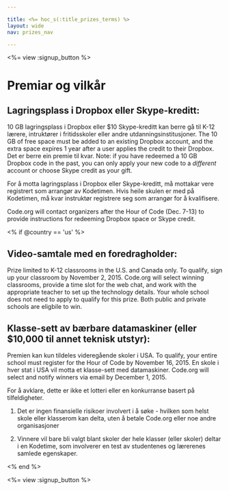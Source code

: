 ```yaml
---

title: <%= hoc_s(:title_prizes_terms) %>
layout: wide
nav: prizes_nav

---
```


<%= view :signup_button %>

# Premiar og vilkår

## Lagringsplass i Dropbox eller Skype-kreditt:

10 GB lagringsplass i Dropbox eller $10 Skype-kreditt kan berre gå til K-12 lærere, intruktører i fritidsskoler eller andre utdanningsinstitusjoner. The 10 GB of free space must be added to an existing Dropbox account, and the extra space expires 1 year after a user applies the credit to their Dropbox. Det er berre ein premie til kvar. Note: if you have redeemed a 10 GB Dropbox code in the past, you can only apply your new code to a *different* account or choose Skype credit as your gift.

For å motta lagringsplass i Dropbox eller Skype-kreditt, må mottakar vere registrert som arrangør av Kodetimen. Hvis heile skulen er med på Kodetimen, må kvar instruktør registrere seg som arrangør for å kvalifisere.

Code.org will contact organizers after the Hour of Code (Dec. 7-13) to provide instructions for redeeming Dropbox space or Skype credit.

<% if @country == 'us' %>

## Video-samtale med en foredragholder:

Prize limited to K-12 classrooms in the U.S. and Canada only. To qualify, sign up your classroom by November 2, 2015. Code.org will select winning classrooms, provide a time slot for the web chat, and work with the appropriate teacher to set up the technology details. Your whole school does not need to apply to qualify for this prize. Both public and private schools are eligbile to win.

## Klasse-sett av bærbare datamaskiner (eller $10,000 til annet teknisk utstyr):

Premien kan kun tildeles videregående skoler i USA. To qualify, your entire school must register for the Hour of Code by November 16, 2015. En skole i hver stat i USA vil motta et klasse-sett med datamaskiner. Code.org will select and notify winners via email by December 1, 2015.

For å avklare, dette er ikke et lotteri eller en konkurranse basert på tilfeldigheter.

1) Det er ingen finansielle risikoer involvert i å søke - hvilken som helst skole eller klasserom kan delta, uten å betale Code.org eller noe andre organisasjoner

2) Vinnere vil bare bli valgt blant skoler der hele klasser (eller skoler) deltar i en Kodetime, som involverer en test av studentenes og lærerenes samlede egenskaper.

<% end %>

<%= view :signup_button %>